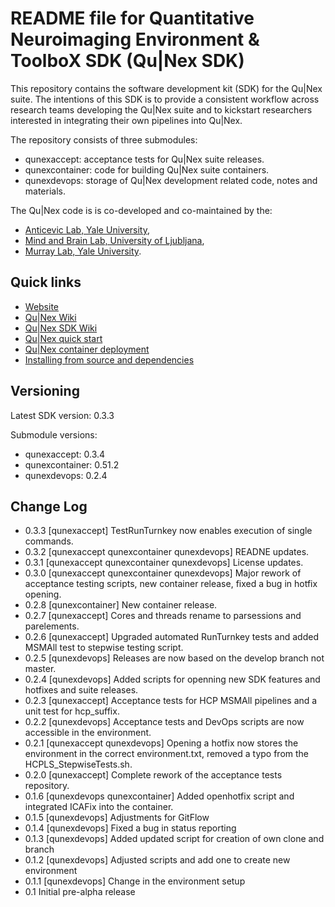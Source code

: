 # README file for Quantitative Neuroimaging Environment & ToolboX SDK (Qu|Nex SDK)

This repository contains the software development kit (SDK) for the Qu|Nex suite.
The intentions of this SDK is to provide a consistent workflow across research
teams developing the Qu|Nex suite and to kickstart researchers interested in
integrating their own pipelines into Qu|Nex.

The repository consists of three submodules:
* qunexaccept: acceptance tests for Qu|Nex suite releases.
* qunexcontainer: code for building Qu|Nex suite containers.
* qunexdevops: storage of Qu|Nex development related code, notes and materials.

The Qu|Nex code is is co-developed and co-maintained by the:

* [Anticevic Lab, Yale University](http://anticeviclab.yale.edu/),
* [Mind and Brain Lab, University of Ljubljana](http://psy.ff.uni-lj.si/mblab/en),
* [Murray Lab, Yale University](https://medicine.yale.edu/lab/murray/).


Quick links
-----------

* [Website](http://qunex.yale.edu/)
* [Qu|Nex Wiki](https://bitbucket.org/oriadev/qunex/wiki/Home)
* [Qu|Nex SDK Wiki](https://bitbucket.org/oriadev/qunexsdk/wiki/Home)
* [Qu|Nex quick start](https://bitbucket.org/oriadev/qunex/wiki/Overview/QuickStart.md)
* [Qu|Nex container deployment](https://bitbucket.org/oriadev/qunex/wiki/Overview/Installation.md)
* [Installing from source and dependencies](https://bitbucket.org/oriadev/qunex/wiki/Overview/Installation.md)


Versioning
----------

Latest SDK version: 0.3.3

Submodule versions:

* qunexaccept: 0.3.4
* qunexcontainer: 0.51.2
* qunexdevops: 0.2.4


Change Log
----------

* 0.3.3 [qunexaccept] TestRunTurnkey now enables execution of single commands.
* 0.3.2 [qunexaccept qunexcontainer qunexdevops] READNE updates.
* 0.3.1 [qunexaccept qunexcontainer qunexdevops] License updates.
* 0.3.0 [qunexaccept qunexcontainer qunexdevops] Major rework of acceptance testing scripts, new container release, fixed a bug in hotfix opening.
* 0.2.8 [qunexcontainer] New container release.
* 0.2.7 [qunexaccept] Cores and threads rename to parsessions and parelements.
* 0.2.6 [qunexaccept] Upgraded automated RunTurnkey tests and added MSMAll test to stepwise testing script.
* 0.2.5 [qunexdevops] Releases are now based on the develop branch not master.
* 0.2.4 [qunexdevops] Added scripts for openning new SDK features and hotfixes and suite releases.
* 0.2.3 [qunexaccept] Acceptance tests for HCP MSMAll pipelines and a unit test for hcp_suffix.
* 0.2.2 [qunexdevops] Acceptance tests and DevOps scripts are now accessible in the environment.
* 0.2.1 [qunexaccept qunexdevops] Opening a hotfix now stores the environment in the correct environment.txt, removed a typo from the HCPLS_StepwiseTests.sh.
* 0.2.0 [qunexaccept] Complete rework of the acceptance tests repository.
* 0.1.6 [qunexdevops qunexcontainer] Added openhotfix script and integrated ICAFix into the container.
* 0.1.5 [qunexdevops] Adjustments for GitFlow 
* 0.1.4 [qunexdevops] Fixed a bug in status reporting
* 0.1.3 [qunexdevops] Added updated script for creation of own clone and branch
* 0.1.2 [qunexdevops] Adjusted scripts and add one to create new environment
* 0.1.1 [qunexdevops] Change in the environment setup
* 0.1 Initial pre-alpha release
